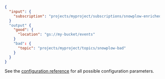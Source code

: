 ```json title="Minimal GCP config file"
{
  "input": {
    "subscription": "projects/myproject/subscriptions/snowplow-enriched"
  }
  "output" {
    "good": {
      "location": "gs://my-bucket/events"
    }
    "bad": {
      "topic": "projects/myproject/topics/snowplow-bad"
    }
  }
}
```

See the [configuration reference](/docs/pipeline-components-and-applications/loaders-storage-targets/lake-loader/configuration-reference-gcp/index.md) for all possible configuration parameters.

